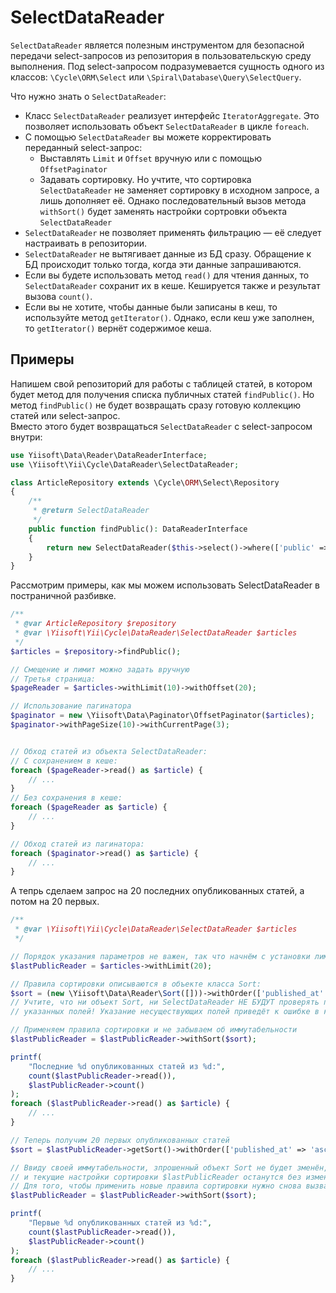 # SelectDataReader

`SelectDataReader` является полезным инструментом для безопасной передачи select-запросов
из репозитория в пользовательскую среду выполнения.
Под select-запросом подразумевается сущность одного из
классов: `\Cycle\ORM\Select` или `\Spiral\Database\Query\SelectQuery`.

Что нужно знать о `SelectDataReader`:

* Класс `SelectDataReader` реализует интерфейс `IteratorAggregate`.
 Это позволяет использовать объект `SelectDataReader` в цикле `foreach`.
* С помощью `SelectDataReader` вы можете корректировать переданный select-запрос:
  - Выставлять `Limit` и `Offset` вручную или с помощью `OffsetPaginator`
  - Задавать сортировку. Но учтите, что сортировка `SelectDataReader`
    не заменяет сортировку в исходном запросе, а лишь дополняет её.
    Однако последовательный вызов метода `withSort()` будет заменять настройки
    сортровки объекта `SelectDataReader`
* `SelectDataReader` не позволяет применять фильтрацию — её следует настраивать в репозитории.
* `SelectDataReader` не вытягивает данные из БД сразу.
  Обращение к БД происходит только тогда, когда эти данные запрашиваются.
* Если вы будете использовать метод `read()` для чтения данных,
  то `SelectDataReader` сохранит их в кеше. Кешируется также и результат вызова `count()`.
* Если вы не хотите, чтобы данные были записаны в кеш, то используйте метод `getIterator()`.
  Однако, если кеш уже заполнен, то `getIterator()` вернёт содержимое кеша.

## Примеры

Напишем свой репозиторий для работы с таблицей статей, в котором будет метод для получения
списка публичных статей `findPublic()`. Но метод `findPublic()` не будет
возвращать сразу готовую коллекцию статей или select-запрос.\
Вместо этого будет возвращаться `SelectDataReader` с select-запросом внутри:

```php
use Yiisoft\Data\Reader\DataReaderInterface;
use \Yiisoft\Yii\Cycle\DataReader\SelectDataReader;

class ArticleRepository extends \Cycle\ORM\Select\Repository
{
    /**
     * @return SelectDataReader
     */
    public function findPublic(): DataReaderInterface
    {
        return new SelectDataReader($this->select()->where(['public' => true]));
    }
}
```
Рассмотрим примеры, как мы можем использовать SelectDataReader в постраничной разбивке.
```php
/**
 * @var ArticleRepository $repository
 * @var \Yiisoft\Yii\Cycle\DataReader\SelectDataReader $articles
 */
$articles = $repository->findPublic();

// Смещение и лимит можно задать вручную
// Третья страница:
$pageReader = $articles->withLimit(10)->withOffset(20);

// Использование пагинатора
$paginator = new \Yiisoft\Data\Paginator\OffsetPaginator($articles);
$paginator->withPageSize(10)->withCurrentPage(3);


// Обход статей из объекта SelectDataReader:
// С сохранением в кеше:
foreach ($pageReader->read() as $article) {
    // ...
}
// Без сохранения в кеше:
foreach ($pageReader as $article) {
    // ...
}

// Обход статей из пагинатора:
foreach ($paginator->read() as $article) {
    // ...
}
```

А тепрь сделаем запрос на 20 последних опубликованных статей, а потом на 20 первых.

```php
/**
 * @var \Yiisoft\Yii\Cycle\DataReader\SelectDataReader $articles
 */

// Порядок указания параметров не важен, так что начнём с установки лимита
$lastPublicReader = $articles->withLimit(20);

// Правила сортировки описываются в объекте класса Sort:
$sort = (new \Yiisoft\Data\Reader\Sort([]))->withOrder(['published_at' => 'desc']);
// Учтите, что ни объект Sort, ни SelectDataReader НЕ БУДУТ проверять правильность
// указанных полей! Указание несуществующих полей приведёт к ошибке в коде Cycle

// Применяем правила сортировки и не забываем об иммутабельности
$lastPublicReader = $lastPublicReader->withSort($sort);

printf(
    "Последние %d опубликованных статей из %d:",
    count($lastPublicReader->read()),
    $lastPublicReader->count()
);
foreach ($lastPublicReader->read() as $article) {
    // ...
}

// Теперь получим 20 первых опубликованных статей
$sort = $lastPublicReader->getSort()->withOrder(['published_at' => 'asc']);

// Ввиду своей иммутабельности, зпрошенный объект Sort не будет зменён,
// и текущие настройки сортировки $lastPublicReader останутся без изменения.
// Для того, чтобы применить новые правила сортировки нужно снова вызвать метод withSort():
$lastPublicReader = $lastPublicReader->withSort($sort);

printf(
    "Первые %d опубликованных статей из %d:",
    count($lastPublicReader->read()),
    $lastPublicReader->count()
);
foreach ($lastPublicReader->read() as $article) {
    // ...
}
```
